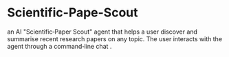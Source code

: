 # Scientific-Pape-Scout
an AI "Scientific‑Paper Scout" agent that helps a user discover and summarise recent research papers on any topic. The user interacts with the agent through a command‑line chat .
